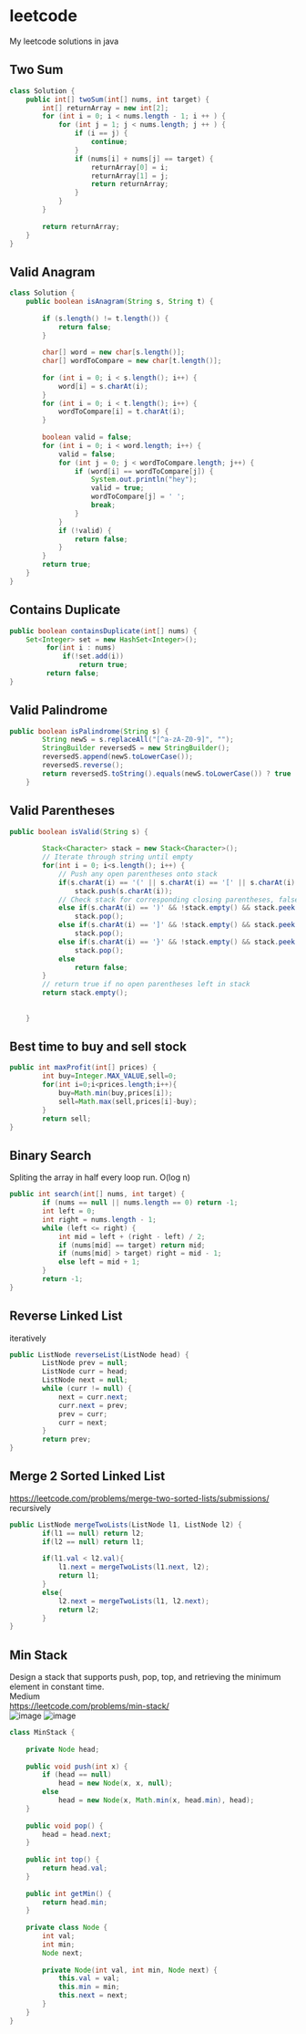 # leetcode
My leetcode solutions in java

## Two Sum
```java
class Solution {
    public int[] twoSum(int[] nums, int target) {
        int[] returnArray = new int[2];
        for (int i = 0; i < nums.length - 1; i ++ ) {
            for (int j = 1; j < nums.length; j ++ ) {
                if (i == j) {
                    continue;
                }
                if (nums[i] + nums[j] == target) {
                    returnArray[0] = i;
                    returnArray[1] = j;
                    return returnArray;
                }
            }
        }
        
        return returnArray;
    }
}
```


## Valid Anagram
```java
class Solution {
    public boolean isAnagram(String s, String t) {
        
        if (s.length() != t.length()) {
            return false;
        }
        
        char[] word = new char[s.length()];
        char[] wordToCompare = new char[t.length()];
    
        for (int i = 0; i < s.length(); i++) {
            word[i] = s.charAt(i);
        }
        for (int i = 0; i < t.length(); i++) {
            wordToCompare[i] = t.charAt(i);
        }
        
        boolean valid = false;
        for (int i = 0; i < word.length; i++) {
            valid = false;
            for (int j = 0; j < wordToCompare.length; j++) {
                if (word[i] == wordToCompare[j]) {
                    System.out.println("hey");
                    valid = true;      
                    wordToCompare[j] = ' ';
                    break;
                }
            }
            if (!valid) {
                return false;
            }
        }
        return true;
    }
}
```


 ## Contains Duplicate

```java
public boolean containsDuplicate(int[] nums) {
    Set<Integer> set = new HashSet<Integer>();
		 for(int i : nums)
			 if(!set.add(i))
				 return true; 
		 return false;
}
```

## Valid Palindrome
```java
public boolean isPalindrome(String s) {
        String newS = s.replaceAll("[^a-zA-Z0-9]", "");
        StringBuilder reversedS = new StringBuilder();
        reversedS.append(newS.toLowerCase());
        reversedS.reverse();
        return reversedS.toString().equals(newS.toLowerCase()) ? true : false;
    }
```
## Valid Parentheses
```java
public boolean isValid(String s) {
        
        Stack<Character> stack = new Stack<Character>();
        // Iterate through string until empty
        for(int i = 0; i<s.length(); i++) {
            // Push any open parentheses onto stack
            if(s.charAt(i) == '(' || s.charAt(i) == '[' || s.charAt(i) == '{')
                stack.push(s.charAt(i));
            // Check stack for corresponding closing parentheses, false if not valid
            else if(s.charAt(i) == ')' && !stack.empty() && stack.peek() == '(')
                stack.pop();
            else if(s.charAt(i) == ']' && !stack.empty() && stack.peek() == '[')
                stack.pop();
            else if(s.charAt(i) == '}' && !stack.empty() && stack.peek() == '{')
                stack.pop();
            else
                return false;
        }
        // return true if no open parentheses left in stack
        return stack.empty();
       
        
    }
```
## Best time to buy and sell stock
```java
public int maxProfit(int[] prices) {
        int buy=Integer.MAX_VALUE,sell=0;
        for(int i=0;i<prices.length;i++){
            buy=Math.min(buy,prices[i]);
            sell=Math.max(sell,prices[i]-buy);
        }
        return sell;
}
```
## Binary Search
Spliting the array in half every loop run. O(log n)
```java
public int search(int[] nums, int target) {
        if (nums == null || nums.length == 0) return -1;
        int left = 0;
        int right = nums.length - 1;
        while (left <= right) {
            int mid = left + (right - left) / 2;
            if (nums[mid] == target) return mid;
            if (nums[mid] > target) right = mid - 1;
            else left = mid + 1;
        }
        return -1;
}
```
## Reverse Linked List
iteratively
```java 
public ListNode reverseList(ListNode head) {
        ListNode prev = null;
        ListNode curr = head;
        ListNode next = null;
        while (curr != null) {
            next = curr.next;
            curr.next = prev;
            prev = curr;
            curr = next;    
        }
        return prev;
}
```  
## Merge 2 Sorted Linked List
https://leetcode.com/problems/merge-two-sorted-lists/submissions/
recursively
```java
public ListNode mergeTwoLists(ListNode l1, ListNode l2) {
        if(l1 == null) return l2;
        if(l2 == null) return l1;
        
        if(l1.val < l2.val){
            l1.next = mergeTwoLists(l1.next, l2);
            return l1;
        }
        else{
            l2.next = mergeTwoLists(l1, l2.next);
            return l2;
        }
}
```   
## Min Stack
Design a stack that supports push, pop, top, and retrieving the minimum element in constant time. <br/>
Medium <br/>
https://leetcode.com/problems/min-stack/ <br/>
![image](https://user-images.githubusercontent.com/76790689/178001083-5bd6afd5-1021-48b5-b7ab-d03ab3483cd0.png)
![image](https://user-images.githubusercontent.com/76790689/178001106-7344f073-f1f9-48b0-8329-1a908a854c2d.png)


```java
class MinStack {
    
    private Node head;
        
    public void push(int x) {
        if (head == null) 
            head = new Node(x, x, null);
        else 
            head = new Node(x, Math.min(x, head.min), head);
    }
    
    public void pop() {
        head = head.next;
    }
    
    public int top() {
        return head.val;
    }
    
    public int getMin() {
        return head.min;
    }
        
    private class Node {
        int val;
        int min;
        Node next;
            
        private Node(int val, int min, Node next) {
            this.val = val;
            this.min = min;
            this.next = next;
        }
    }
}
```

